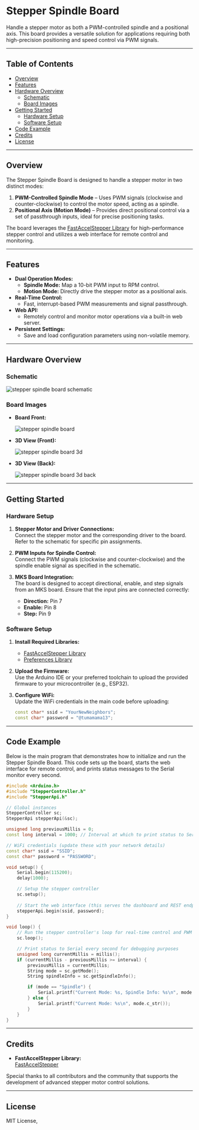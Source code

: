 
# Stepper Spindle Board

Handle a stepper motor as both a PWM-controlled spindle and a positional axis. This board provides a versatile solution for applications requiring both high-precision positioning and speed control via PWM signals.

---

## Table of Contents

- [Overview](#overview)
- [Features](#features)
- [Hardware Overview](#hardware-overview)
  - [Schematic](#schematic)
  - [Board Images](#board-images)
- [Getting Started](#getting-started)
  - [Hardware Setup](#hardware-setup)
  - [Software Setup](#software-setup)
- [Code Example](#code-example)
- [Credits](#credits)
- [License](#license)

---

## Overview

The Stepper Spindle Board is designed to handle a stepper motor in two distinct modes:

1. **PWM-Controlled Spindle Mode** – Uses PWM signals (clockwise and counter-clockwise) to control the motor speed, acting as a spindle.
2. **Positional Axis (Motion Mode)** – Provides direct positional control via a set of passthrough inputs, ideal for precise positioning tasks.

The board leverages the [FastAccelStepper Library](https://github.com/gin66/FastAccelStepper/) for high-performance stepper control and utilizes a web interface for remote control and monitoring.

---

## Features

- **Dual Operation Modes:**  
  - **Spindle Mode:** Map a 10-bit PWM input to RPM control.
  - **Motion Mode:** Directly drive the stepper motor as a positional axis.
- **Real-Time Control:**  
  - Fast, interrupt-based PWM measurements and signal passthrough.
- **Web API:**  
  - Remotely control and monitor motor operations via a built-in web server.
- **Persistent Settings:**  
  - Save and load configuration parameters using non-volatile memory.

---

## Hardware Overview

### Schematic

![stepper spindle board schematic](https://github.com/633k4hire/StepperSpindle/assets/17692800/dcea1e94-c6dd-41e6-a1a5-f3d3f297fa5d)

### Board Images

- **Board Front:**

  ![stepper spindle board](https://github.com/633k4hire/StepperSpindle/assets/17692800/e3ea57b5-149e-4338-9973-37100db18a31)

- **3D View (Front):**

  ![stepper spindle board 3d](https://github.com/633k4hire/StepperSpindle/assets/17692800/5b80597f-6b44-48f8-8625-f0d189a26ccf)

- **3D View (Back):**

  ![stepper spindle board 3d back](https://github.com/633k4hire/StepperSpindle/assets/17692800/063cd7c3-6849-44cc-bde4-6e48960bef9c)

---

## Getting Started

### Hardware Setup

1. **Stepper Motor and Driver Connections:**  
   Connect the stepper motor and the corresponding driver to the board. Refer to the schematic for specific pin assignments.
   
2. **PWM Inputs for Spindle Control:**  
   Connect the PWM signals (clockwise and counter-clockwise) and the spindle enable signal as specified in the schematic.
   
3. **MKS Board Integration:**  
   The board is designed to accept directional, enable, and step signals from an MKS board. Ensure that the input pins are connected correctly:
   - **Direction:** Pin 7
   - **Enable:** Pin 8
   - **Step:** Pin 9

### Software Setup

1. **Install Required Libraries:**  
   - [FastAccelStepper Library](https://github.com/gin66/FastAccelStepper/)
   - [Preferences Library](https://github.com/espressif/arduino-esp32/tree/master/libraries/Preferences)

2. **Upload the Firmware:**  
   Use the Arduino IDE or your preferred toolchain to upload the provided firmware to your microcontroller (e.g., ESP32).

3. **Configure WiFi:**  
   Update the WiFi credentials in the main code before uploading:
   ```cpp
   const char* ssid = "YourNewNeighbors";
   const char* password = "@tumamama13";
   ```

---

## Code Example

Below is the main program that demonstrates how to initialize and run the Stepper Spindle Board. This code sets up the board, starts the web interface for remote control, and prints status messages to the Serial monitor every second.

```cpp
#include <Arduino.h>
#include "StepperController.h"
#include "StepperApi.h"

// Global instances
StepperController sc;
StepperApi stepperApi(&sc);

unsigned long previousMillis = 0;
const long interval = 1000; // Interval at which to print status to Serial (1 second)

// WiFi credentials (update these with your network details)
const char* ssid = "SSID";
const char* password = "PASSWORD";

void setup() {
    Serial.begin(115200);
    delay(1000);

    // Setup the stepper controller
    sc.setup();
    
    // Start the web interface (this serves the dashboard and REST endpoints)
    stepperApi.begin(ssid, password);
}

void loop() {
    // Run the stepper controller's loop for real-time control and PWM measurement
    sc.loop();

    // Print status to Serial every second for debugging purposes
    unsigned long currentMillis = millis();
    if (currentMillis - previousMillis >= interval) {
        previousMillis = currentMillis;
        String mode = sc.getMode();
        String spindleInfo = sc.getSpindleInfo();

        if (mode == "Spindle") {
            Serial.printf("Current Mode: %s, Spindle Info: %s\n", mode.c_str(), spindleInfo.c_str());
        } else {
            Serial.printf("Current Mode: %s\n", mode.c_str());
        }
    }
}
```

---

## Credits

- **FastAccelStepper Library:**  
  [FastAccelStepper](https://github.com/gin66/FastAccelStepper/)

Special thanks to all contributors and the community that supports the development of advanced stepper motor control solutions.

---

## License

MIT License,

